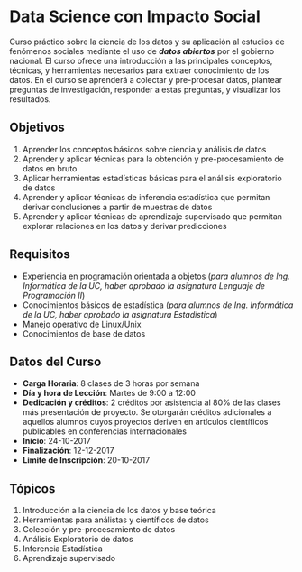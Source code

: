 # Data Science con Impacto Social

Curso práctico sobre la ciencia de los datos y su aplicación al estudios de fenómenos sociales mediante el uso de _**datos abiertos**_ por el gobierno nacional. El curso ofrece una introducción a las principales conceptos, técnicas, y herramientas necesarios para extraer conocimiento de los datos. En el curso se aprenderá a colectar y pre-procesar datos, plantear preguntas de investigación, responder a estas preguntas, y visualizar los resultados.

## Objetivos

1. Aprender los conceptos básicos sobre ciencia y análisis de datos
2. Aprender y aplicar técnicas para la obtención y pre-procesamiento de datos en bruto
3. Aplicar herramientas estadísticas básicas para el análisis exploratorio de datos
4. Aprender y aplicar técnicas de inferencia estadística que permitan derivar conclusiones a partir de muestras de datos
5. Aprender y aplicar técnicas de aprendizaje supervisado que permitan explorar relaciones en los datos y derivar predicciones

## Requisitos

* Experiencia en programación orientada a objetos (_para alumnos de Ing. Informática de la UC, haber aprobado la asignatura Lenguaje de Programación II_)
* Conocimientos básicos de estadística (_para alumnos de Ing. Informática de la UC, haber aprobado la asignatura Estadística_)
* Manejo operativo de Linux/Unix
* Conocimientos de base de datos

 ## Datos del Curso

* __Carga Horaria__: 8 clases de 3 horas por semana
* __Día y hora de Lección__: Martes de 9:00 a 12:00
* __Dedicación y créditos__: 2 créditos por asistencia al 80% de las clases más presentación de proyecto. Se otorgarán créditos adicionales a aquellos alumnos cuyos proyectos deriven en artículos científicos publicables en conferencias internacionales
* __Inicio__: 24-10-2017
* __Finalización__: 12-12-2017
* __Limite de Inscripción__: 20-10-2017


## Tópicos

1. Introducción a la ciencia de los datos y base teórica
2. Herramientas para análistas y científicos de datos
3. Colección y pre-procesamiento de datos
4. Análisis Exploratorio de datos
5. Inferencia Estadística
6. Aprendizaje supervisado